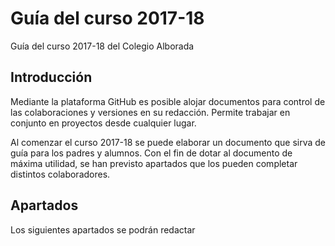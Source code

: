 # Guía del curso 2017-18
Guía del curso 2017-18 del Colegio Alborada

## Introducción
Mediante la plataforma GitHub es posible alojar documentos para control de las colaboraciones y versiones en su redacción. Permite trabajar en conjunto en proyectos desde cualquier lugar.

Al comenzar el curso 2017-18 se puede elaborar un documento que sirva de guía para los padres y alumnos. Con el fin de dotar al documento de máxima utilidad, se han previsto apartados que los pueden completar distintos colaboradores.

## Apartados
Los siguientes apartados se podrán redactar
